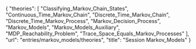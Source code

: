 {
    "theories": [
        "Classifying_Markov_Chain_States",
        "Continuous_Time_Markov_Chain",
        "Discrete_Time_Markov_Chain",
        "Discrete_Time_Markov_Process",
        "Markov_Decision_Process",
        "Markov_Models",
        "Markov_Models_Auxiliary",
        "MDP_Reachability_Problem",
        "Trace_Space_Equals_Markov_Processes"
    ],
    "url": "entries/markov_models/theories",
    "title": "Session Markov_Models"
}